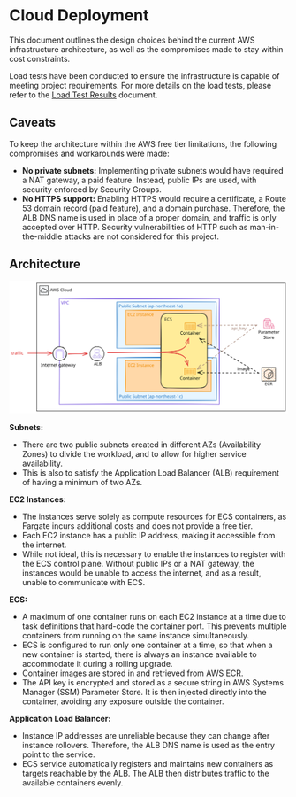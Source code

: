 # Cloud Deployment

This document outlines the design choices behind the current AWS infrastructure architecture, as well as the compromises made to stay within cost constraints.

Load tests have been conducted to ensure the infrastructure is capable of meeting project requirements. For more details on the load tests, please refer to the [Load Test Results](./load_test_results/README.md) document.

## Caveats
To keep the architecture within the AWS free tier limitations, the following compromises and workarounds were made:
- **No private subnets:** Implementing private subnets would have required a NAT gateway, a paid feature. Instead, public IPs are used, with security enforced by Security Groups.
- **No HTTPS support:** Enabling HTTPS would require a certificate, a Route 53 domain record (paid feature), and a domain purchase. Therefore, the ALB DNS name is used in place of a proper domain, and traffic is only accepted over HTTP. Security vulnerabilities of HTTP such as man-in-the-middle attacks are not considered for this project.

## Architecture
![Current Architecture](./traffic_flow_diagram.svg)

**Subnets:**
- There are two public subnets created in different AZs (Availability Zones) to divide the workload, and to allow for higher service availability.
- This is also to satisfy the Application Load Balancer (ALB) requirement of having a minimum of two AZs.

**EC2 Instances:**
- The instances serve solely as compute resources for ECS containers, as Fargate incurs additional costs and does not provide a free tier.
- Each EC2 instance has a public IP address, making it accessible from the internet.
- While not ideal, this is necessary to enable the instances to register with the ECS control plane. Without public IPs or a NAT gateway, the instances would be unable to access the internet, and as a result, unable to communicate with ECS.

**ECS:**
- A maximum of one container runs on each EC2 instance at a time due to task definitions that hard-code the container port. This prevents multiple containers from running on the same instance simultaneously.
- ECS is configured to run only one container at a time, so that when a new container is started, there is always an instance available to accommodate it during a rolling upgrade.
- Container images are stored in and retrieved from AWS ECR.
- The API key is encrypted and stored as a secure string in AWS Systems Manager (SSM) Parameter Store. It is then injected directly into the container, avoiding any exposure outside the container.

**Application Load Balancer:**
- Instance IP addresses are unreliable because they can change after instance rollovers. Therefore, the ALB DNS name is used as the entry point to the service.
- ECS service automatically registers and maintains new containers as targets reachable by the ALB. The ALB then distributes traffic to the available containers evenly.
